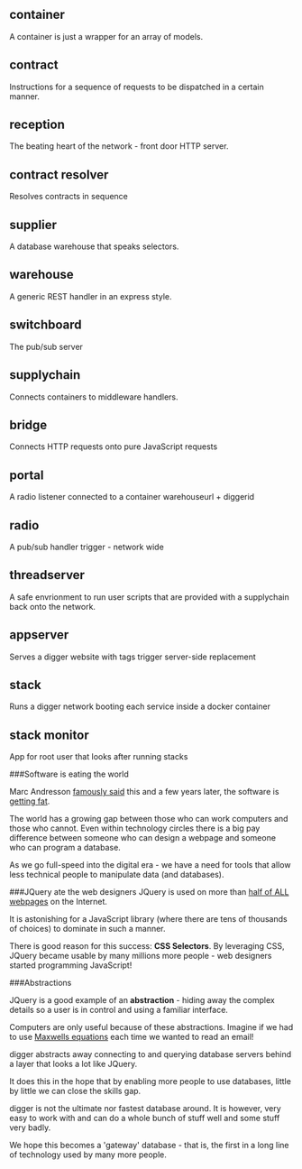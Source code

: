 ## container

A container is just a wrapper for an array of models.

## contract

Instructions for a sequence of requests to be dispatched in a certain manner.

## reception

The beating heart of the network - front door HTTP server.

## contract resolver

Resolves contracts in sequence

## supplier

A database warehouse that speaks selectors.

## warehouse

A generic REST handler in an express style.

## switchboard

The pub/sub server

## supplychain

Connects containers to middleware handlers.

## bridge

Connects HTTP requests onto pure JavaScript requests

## portal

A radio listener connected to a container warehouseurl + diggerid

## radio

A pub/sub handler trigger - network wide

## threadserver

A safe envrionment to run user scripts that are provided with a supplychain back onto the network.

## appserver

Serves a digger website with tags trigger server-side replacement

## stack

Runs a digger network booting each service inside a docker container

## stack monitor

App for root user that looks after running stacks




###Software is eating the world

Marc Andresson [famously said](http://online.wsj.com/article/SB10001424053111903480904576512250915629460.html) this and a few years later, the software is [getting fat](http://www.technologyreview.com/featuredstory/515926/how-technology-is-destroying-jobs).

The world has a growing gap between those who can work computers and those who cannot. Even within technology circles there is a big pay difference between someone who can design a webpage and someone who can program a database.

As we go full-speed into the digital era - we have a need for tools that allow less technical people to manipulate data (and databases).

###JQuery ate the web designers
JQuery is used on more than [half of ALL webpages](http://www.sitepoint.com/jquery-used-on-50-percent-of-websites/) on the Internet.

It is astonishing for a JavaScript library (where there are tens of thousands of choices) to dominate in such a manner.

There is good reason for this success: **CSS Selectors**.  By leveraging CSS, JQuery became usable by many millions more people - web designers started programming JavaScript!

###Abstractions

JQuery is a good example of an **abstraction** - hiding away the complex details so a user is in control and using a familiar interface.

Computers are only useful because of these abstractions.  Imagine if we had to use [Maxwells equations](http://en.wikipedia.org/wiki/Maxwell's_equations) each time we wanted to read an email!

digger abstracts away connecting to and querying database servers behind a layer that looks a lot like JQuery.

It does this in the hope that by enabling more people to use databases, little by little we can close the skills gap.

digger is not the ultimate nor fastest database around.  It is however, very easy to work with and can do a whole bunch of stuff well and some stuff very badly.

We hope this becomes a 'gateway' database - that is, the first in a long line of technology used by many more people.